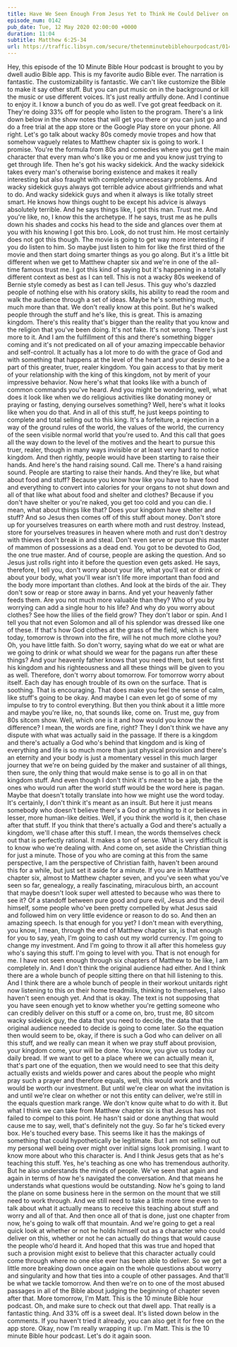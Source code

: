 ```yaml
---
title: Have We Seen Enough From Jesus Yet to Think He Could Deliver on All He's Saying?
episode_num: 0142
pub_date: Tue, 12 May 2020 02:00:00 +0000
duration: 11:04
subtitle: Matthew 6:25-34
url: https://traffic.libsyn.com/secure/thetenminutebiblehourpodcast/0142_-_Have_we_seen_enough_from_Jesus_to_trust_he_can_deliver_on_all_this.mp3
---
```


 Hey, this episode of the 10 Minute Bible Hour podcast is brought to you by dwell audio Bible app. This is my favorite audio Bible ever. The narration is fantastic. The customizability is fantastic. We can't like customize the Bible to make it say other stuff. But you can put music on in the background or kill the music or use different voices. It's just really artfully done. And I continue to enjoy it. I know a bunch of you do as well. I've got great feedback on it. They're doing 33% off for people who listen to the program. There's a link down below in the show notes that will get you there or you can just go and do a free trial at the app store or the Google Play store on your phone. All right. Let's go talk about wacky 80s comedy movie tropes and how that somehow vaguely relates to Matthew chapter six is going to work. I promise. You're the formula from 80s and comedies where you get the main character that every man who's like you or me and you know just trying to get through life. Then he's got his wacky sidekick. And the wacky sidekick takes every man's otherwise boring existence and makes it really interesting but also fraught with completely unnecessary problems. And wacky sidekick guys always got terrible advice about girlfriends and what to do. And wacky sidekick guys and when it always is like totally street smart. He knows how things ought to be except his advice is always absolutely terrible. And he says things like, I got this man. Trust me. And you're like, no, I know this the archetype. If he says, trust me as he pulls down his shades and cocks his head to the side and glances over them at you with his knowing I got this bro. Look, do not trust him. He most certainly does not got this though. The movie is going to get way more interesting if you do listen to him. So maybe just listen to him for like the first third of the movie and then start doing smarter things as you go along. But it's a little bit different when we get to Matthew chapter six and we're in one of the all-time famous trust me. I got this kind of saying but it's happening in a totally different context as best as I can tell. This is not a wacky 80s weekend of Bernie style comedy as best as I can tell Jesus. This guy who's dazzled people of nothing else with his oratory skills, his ability to read the room and walk the audience through a set of ideas. Maybe he's something much, much more than that. We don't really know at this point. But he's walked people through the stuff and he's like, this is great. This is amazing kingdom. There's this reality that's bigger than the reality that you know and the religion that you've been doing. It's not fake. It's not wrong. There's just more to it. And I am the fulfillment of this and there's something bigger coming and it's not predicated on all of your amazing impeccable behavior and self-control. It actually has a lot more to do with the grace of God and with something that happens at the level of the heart and your desire to be a part of this greater, truer, realer kingdom. You gain access to that by merit of your relationship with the king of this kingdom, not by merit of your impressive behavior. Now here's what that looks like with a bunch of common commands you've heard. And you might be wondering, well, what does it look like when we do religious activities like donating money or praying or fasting, denying ourselves something? Well, here's what it looks like when you do that. And in all of this stuff, he just keeps pointing to complete and total selling out to this king. It's a forfeiture, a rejection in a way of the ground rules of the world, the values of the world, the currency of the seen visible normal world that you're used to. And this call that goes all the way down to the level of the motives and the heart to pursue this truer, realer, though in many ways invisible or at least very hard to notice kingdom. And then rightly, people would have been starting to raise their hands. And here's the hand raising sound. Call me. There's a hand raising sound. People are starting to raise their hands. And they're like, but what about food and stuff? Because you know how like you have to have food and everything to convert into calories for your organs to not shut down and all of that like what about food and shelter and clothes? Because if you don't have shelter or you're naked, you get too cold and you can die. I mean, what about things like that? Does your kingdom have shelter and stuff? And so Jesus then comes off of this stuff about money. Don't store up for yourselves treasures on earth where moth and rust destroy. Instead, store for yourselves treasures in heaven where moth and rust don't destroy with thieves don't break in and steal. Don't even serve or pursue this master of mammon of possessions as a dead end. You got to be devoted to God, the one true master. And of course, people are asking the question. And so Jesus just rolls right into it before the question even gets asked. He says, therefore, I tell you, don't worry about your life, what you'll eat or drink or about your body, what you'll wear isn't life more important than food and the body more important than clothes. And look at the birds of the air. They don't sow or reap or store away in barns. And yet your heavenly father feeds them. Are you not much more valuable than they? Who of you by worrying can add a single hour to his life? And why do you worry about clothes? See how the lilies of the field grow? They don't labor or spin. And I tell you that not even Solomon and all of his splendor was dressed like one of these. If that's how God clothes at the grass of the field, which is here today, tomorrow is thrown into the fire, will he not much more clothe you? Oh, you have little faith. So don't worry, saying what do we eat or what are we going to drink or what should we wear for the pagans run after these things? And your heavenly father knows that you need them, but seek first his kingdom and his righteousness and all these things will be given to you as well. Therefore, don't worry about tomorrow. For tomorrow worry about itself. Each day has enough trouble of its own on the surface. That is soothing. That is encouraging. That does make you feel the sense of calm, like stuff's going to be okay. And maybe I can even let go of some of my impulse to try to control everything. But then you think about it a little more and maybe you're like, no, that sounds like, come on. Trust me, guy from 80s sitcom show. Well, which one is it and how would you know the difference? I mean, the words are fine, right? They I don't think we have any dispute with what was actually said in the passage. If there is a kingdom and there's actually a God who's behind that kingdom and is king of everything and life is so much more than just physical provision and there's an eternity and your body is just a momentary vessel in this much larger journey that we're on being guided by the maker and sustainer of all things, then sure, the only thing that would make sense is to go all in on that kingdom stuff. And even though I don't think it's meant to be a jab, the the ones who would run after the world stuff would be the word here is pagan. Maybe that doesn't totally translate into how we might use the word today. It's certainly, I don't think it's meant as an insult. But here it just means somebody who doesn't believe there's a God or anything to it or believes in lesser, more human-like deities. Well, if you think the world is it, then chase after that stuff. If you think that there's actually a God and there's actually a kingdom, we'll chase after this stuff. I mean, the words themselves check out that is perfectly rational. It makes a ton of sense. What is very difficult is to know who we're dealing with. And come on, set aside the Christian thing for just a minute. Those of you who are coming at this from the same perspective, I am the perspective of Christian faith, haven't been around this for a while, but just set it aside for a minute. If you are in Matthew chapter six, almost to Matthew chapter seven, and you've seen what you've seen so far, genealogy, a really fascinating, miraculous birth, an account that maybe doesn't look super well attested to because who was there to see it? Of a standoff between pure good and pure evil, Jesus and the devil himself, some people who've been pretty compelled by what Jesus said and followed him on very little evidence or reason to do so. And then an amazing speech. Is that enough for you yet? I don't mean with everything, you know, I mean, through the end of Matthew chapter six, is that enough for you to say, yeah, I'm going to cash out my world currency. I'm going to change my investment. And I'm going to throw it all after this homeless guy who's saying this stuff. I'm going to level with you. That is not enough for me. I have not seen enough through six chapters of Matthew to be like, I am completely in. And I don't think the original audience had either. And I think there are a whole bunch of people sitting there on that hill listening to this. And I think there are a whole bunch of people in their workout unitards right now listening to this on their home treadmills, thinking to themselves, I also haven't seen enough yet. And that is okay. The text is not supposing that you have seen enough yet to know whether you're getting someone who can credibly deliver on this stuff or a come on, bro, trust me, 80 sitcom wacky sidekick guy, the data that you need to decide, the data that the original audience needed to decide is going to come later. So the equation then would seem to be, okay, if there is such a God who can deliver on all this stuff, and we really can mean it when we pray stuff about provision, your kingdom come, your will be done. You know, you give us today our daily bread. If we want to get to a place where we can actually mean it, that's part one of the equation, then we would need to see that this deity actually exists and wields power and cares about the people who might pray such a prayer and therefore equals, well, this would work and this would be worth our investment. But until we're clear on what the invitation is and until we're clear on whether or not this entity can deliver, we're still in the equals question mark range. We don't know quite what to do with it. But what I think we can take from Matthew chapter six is that Jesus has not failed to compel to this point. He hasn't said or done anything that would cause me to say, well, that's definitely not the guy. So far he's ticked every box. He's touched every base. This seems like it has the makings of something that could hypothetically be legitimate. But I am not selling out my personal well being over might over initial signs look promising. I want to know more about who this character is. And I think Jesus gets that as he's teaching this stuff. Yes, he's teaching as one who has tremendous authority. But he also understands the minds of people. We've seen that again and again in terms of how he's navigated the conversation. And that means he understands what questions would be outstanding. Now he's going to land the plane on some business here in the sermon on the mount that we still need to work through. And we still need to take a little more time even to talk about what it actually means to receive this teaching about stuff and worry and all of that. And then once all of that is done, just one chapter from now, he's going to walk off that mountain. And we're going to get a real quick look at whether or not he holds himself out as a character who could deliver on this, whether or not he can actually do things that would cause the people who'd heard it. And hoped that this was true and hoped that such a provision might exist to believe that this character actually could come through where no one else ever has been able to deliver. So we get a little more breaking down once again on the whole questions about worry and singularity and how that ties into a couple of other passages. And that'll be what we tackle tomorrow. And then we're on to one of the most abused passages in all of the Bible about judging the beginning of chapter seven after that. More tomorrow, I'm Matt. This is the 10 minute Bible hour podcast. Oh, and make sure to check out that dwell app. That really is a fantastic thing. And 33% off is a sweet deal. It's listed down below in the comments. If you haven't tried it already, you can also get it for free on the app store. Okay, now I'm really wrapping it up. I'm Matt. This is the 10 minute Bible hour podcast. Let's do it again soon.